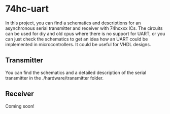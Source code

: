 # 74hc-uart
In this project, you can find a schematics and descriptions for an asynchronous serial transmitter and receiver with 74hcxxx ICs. The circuits can be used for diy and old cpus where there is no support for UART, or you can just check the schematics to get an idea how an UART could be implemented in microcontrollers. It could be useful for VHDL designs.

## Transmitter
You can find the schematics and a detailed description of the serial transmitter in the ./hardware/transmitter folder.

## Receiver
Coming soon!
